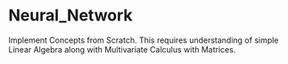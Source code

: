 # Neural_Network
Implement Concepts from Scratch. This requires understanding of simple Linear Algebra along with Multivariate Calculus with Matrices.
